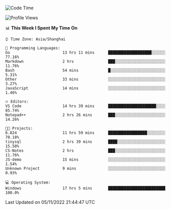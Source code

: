 <!--START_SECTION:waka-->
![Code Time](http://img.shields.io/badge/Code%20Time-294%20hrs%2031%20mins-blue)

![Profile Views](http://img.shields.io/badge/Profile%20Views-3-blue)

📊 **This Week I Spent My Time On** 

```text
⌚︎ Time Zone: Asia/Shanghai

💬 Programming Languages: 
Go                       13 hrs 11 mins      ███████████████████░░░░░░   77.16% 
Markdown                 2 hrs               ███░░░░░░░░░░░░░░░░░░░░░░   11.76% 
Bash                     54 mins             █░░░░░░░░░░░░░░░░░░░░░░░░   5.31% 
Other                    33 mins             ░░░░░░░░░░░░░░░░░░░░░░░░░   3.27% 
JavaScript               14 mins             ░░░░░░░░░░░░░░░░░░░░░░░░░   1.46%

🔥 Editors: 
VS Code                  14 hrs 39 mins      █████████████████████░░░░   85.74% 
Notepad++                2 hrs 26 mins       ███░░░░░░░░░░░░░░░░░░░░░░   14.26%

🐱‍💻 Projects: 
6.824                    11 hrs 59 mins      █████████████████░░░░░░░░   70.18% 
tinysql                  2 hrs 39 mins       ████░░░░░░░░░░░░░░░░░░░░░   15.58% 
CS-Notes                 2 hrs               ███░░░░░░░░░░░░░░░░░░░░░░   11.76% 
JS-demo                  15 mins             ░░░░░░░░░░░░░░░░░░░░░░░░░   1.54% 
Unknown Project          9 mins              ░░░░░░░░░░░░░░░░░░░░░░░░░   0.93%

💻 Operating System: 
Windows                  17 hrs 5 mins       █████████████████████████   100.0%

```


 Last Updated on 05/11/2022 21:44:47 UTC
<!--END_SECTION:waka-->